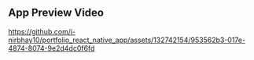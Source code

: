 ## App Preview Video

https://github.com/i-nirbhay10/portfolio_react_native_app/assets/132742154/953562b3-017e-4874-8074-9e2d4dc0f6fd



